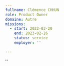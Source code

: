 ```yaml
---
fullname: Clémence CHHUN
role: Product Owner
domaine: Autre
missions:
  - start: 2022-03-20
    end: 2023-02-26
    status: service
    employer: ''

---
```

''

